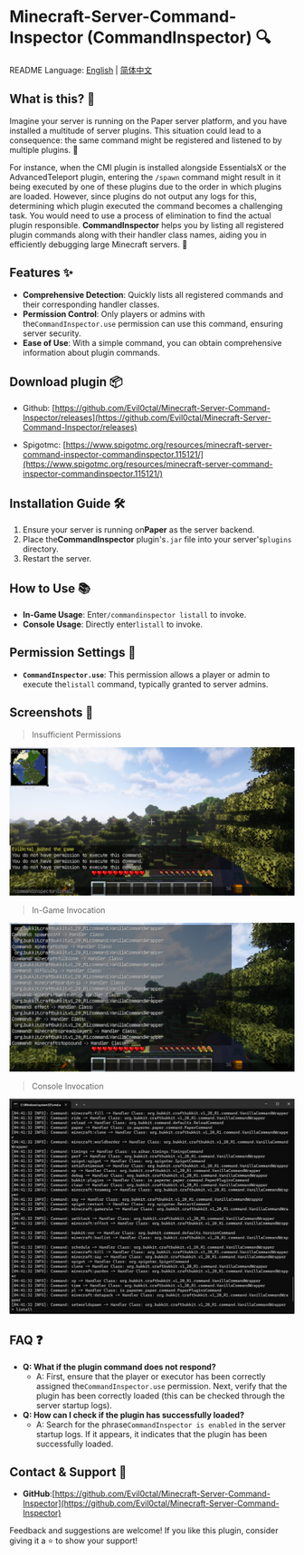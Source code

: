 # Minecraft-Server-Command-Inspector (CommandInspector) 🔍

README Language: [English](./README.md) | [简体中文](./README-CN.md)

## What is this? 🤔

Imagine your server is running on the Paper server platform, and you have installed a multitude of server plugins. This situation could lead to a consequence: the same command might be registered and listened to by multiple plugins. 🤹

For instance, when the CMI plugin is installed alongside EssentialsX or the AdvancedTeleport plugin, entering the `/spawn` command might result in it being executed by one of these plugins due to the order in which plugins are loaded. However, since plugins do not output any logs for this, determining which plugin executed the command becomes a challenging task. You would need to use a process of elimination to find the actual plugin responsible. **CommandInspector** helps you by listing all registered plugin commands along with their handler class names, aiding you in efficiently debugging large Minecraft servers. 🚀

## Features ✨

* **Comprehensive Detection**: Quickly lists all registered commands and their corresponding handler classes.
* **Permission Control**: Only players or admins with the`CommandInspector.use` permission can use this command, ensuring server security.
* **Ease of Use**: With a simple command, you can obtain comprehensive information about plugin commands.

## Download plugin 📦

- Github: [https://github.com/Evil0ctal/Minecraft-Server-Command-Inspector/releases](https://github.com/Evil0ctal/Minecraft-Server-Command-Inspector/releases)

- Spigotmc: [https://www.spigotmc.org/resources/minecraft-server-command-inspector-commandinspector.115121/](https://www.spigotmc.org/resources/minecraft-server-command-inspector-commandinspector.115121/)

## Installation Guide 🛠️

1. Ensure your server is running on**Paper** as the server backend.
2. Place the**CommandInspector** plugin's`.jar` file into your server's`plugins` directory.
3. Restart the server.

## How to Use 📚

* **In-Game Usage**: Enter`/commandinspector listall` to invoke.
* **Console Usage**: Directly enter`listall` to invoke.

## Permission Settings 🔐

* **`CommandInspector.use`**: This permission allows a player or admin to execute the`listall` command, typically granted to server admins.

## Screenshots 📸

> Insufficient Permissions

![](https://github.com/Evil0ctal/Minecraft-Server-Command-Inspector/blob/master/screenshot/2024-02-17_04-39-31.png?raw=true)

> In-Game Invocation

![](https://github.com/Evil0ctal/Minecraft-Server-Command-Inspector/blob/master/screenshot/2024-02-17_04-40-55.png?raw=true)

> Console Invocation

![](https://github.com/Evil0ctal/Minecraft-Server-Command-Inspector/blob/master/screenshot/2024-02-17_04-42-00.png?raw=true)

## FAQ ❓

* **Q: What if the plugin command does not respond?**
  * A: First, ensure that the player or executor has been correctly assigned the`CommandInspector.use` permission. Next, verify that the plugin has been correctly loaded (this can be checked through the server startup logs).
* **Q: How can I check if the plugin has successfully loaded?**
  * A: Search for the phrase`CommandInspector is enabled` in the server startup logs. If it appears, it indicates that the plugin has been successfully loaded.

## Contact & Support 📢

* **GitHub**:[https://github.com/Evil0ctal/Minecraft-Server-Command-Inspector](https://github.com/Evil0ctal/Minecraft-Server-Command-Inspector)

Feedback and suggestions are welcome! If you like this plugin, consider giving it a ⭐️ to show your support!
